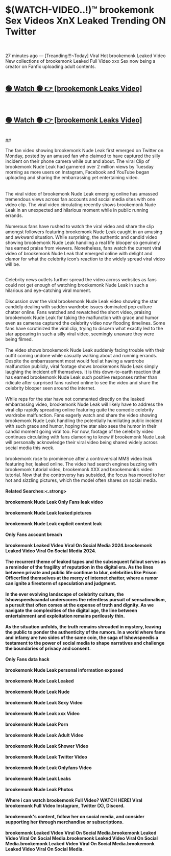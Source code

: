 

# $(WATCH-VIDEO..!)™ brookemonk Sex Videos XnX Leaked Trending ON Twitter<br>
<br>

27 minutes ago — [Treanding!!!~Today] Viral Hot brookemonk Leaked Video New collections of brookemonk Leaked Full Video xxx Sex now being a creator on Fanfix uploading adult contents.
<br>
 <br>

##  <a href="https://clipsfans.site/?title=brookemonk&ref=git">🟢 Watch 🟢 👉 [brookemonk Leaks Video]</a><br>
  <br>

##  <a href="https://clipsfans.site/?title=brookemonk&ref=git">🟢 Watch 🟢 👉 [brookemonk Leaks Video]</a><br>
  <br>
  ##
  <br>

The fan video showing brookemonk Nude Leak first emerged on Twitter on Monday, posted by an amused fan who claimed to have captured the silly incident on their phone camera while out and about. The viral Clip of brookemonk Nude Leak had garnered over 2 million views by Tuesday morning as more users on Instagram, Facebook and YouTube began uploading and sharing the embarrassing yet entertaining video.
<br><br>
  <br>
The viral video of brookemonk Nude Leak emerging online has amassed tremendous views across fan accounts and social media sites with one video clip. The viral video circulating recently shows brookemonk Nude Leak in an unexpected and hilarious moment while in public running errands.
<br><br>
Numerous fans have rushed to watch the viral video and share the clip amongst followers featuring brookemonk Nude Leak caught in an amusing and awkward situation. While surprising, the authentic and candid video showing brookemonk Nude Leak handling a real life blooper so genuinely has earned praise from viewers. Nonetheless, fans watch the current viral video of brookemonk Nude Leak that emerged online with delight and clamor for what the celebrity icon’s reaction to the widely spread viral video will be.
<br><br>

Celebrity news outlets further spread the video across websites as fans could not get enough of watching brookemonk Nude Leak in such a hilarious and eye-catching viral moment.
<br><br>
Discussion over the viral brookemonk Nude Leak video showing the star candidly dealing with sudden wardrobe issues dominated pop culture chatter online. Fans watched and rewatched the short video, praising brookemonk Nude Leak for taking the malfunction with grace and humor even as cameras captured the celebrity video now flooding timelines. Some fans have scrutinized the viral clip, trying to discern what exactly led to the star appearing in such a silly viral video, seemingly unaware they were being filmed.
<br><br>
The video shows brookemonk Nude Leak suddenly facing trouble with their outfit coming undone while casually walking about and running errands. Despite the embarrassment most would feel at having a wardrobe malfunction publicly, viral footage shows brookemonk Nude Leak simply laughing the incident off themselves. It is this down-to-earth reaction that has earned brookemonk Nude Leak such positive responses rather than ridicule after surprised fans rushed online to see the video and share the celebrity blooper seen around the internet.
<br><br>
While reps for the star have not commented directly on the leaked embarrassing video, brookemonk Nude Leak will likely have to address the viral clip rapidly spreading online featuring quite the comedic celebrity wardrobe malfunction. Fans eagerly watch and share the video showing brookemonk Nude Leak handling the potentially humiliating public incident with such grace and humor, hoping the star also sees the humor in their candid moment going viral too. For now, footage of the celebrity video continues circulating with fans clamoring to know if brookemonk Nude Leak will personally acknowledge their viral video being shared widely across social media this week.
<br><br>
brookemonk rose to prominence after a controversial MMS video leak featuring her, leaked online. The video had search engines buzzing with brookemonk tutorial video, brookemonk XXX and brookemonk’s video tutorial. Now that the controversy has subsided, the focus has moved to her hot and sizzling pictures, which the model often shares on social media.
<br><br>
<strong>Related Searches:<.strong>
<br><br>
brookemonk Nude Leak Only Fans leak video
<br><br>
brookemonk Nude Leak leaked pictures
<br><br>
brookemonk Nude Leak explicit content leak
<br><br>
Only Fans account breach
<br><br>
brookemonk Leaked Video Viral On Social Media 2024.brookemonk Leaked Video Viral On Social Media 2024.
<br><br>
The recurrent theme of leaked tapes and the subsequent fallout serves as a reminder of the fragility of reputation in the digital era. As the lines between private and public life continue to blur, celebrities like Prison Officerfind themselves at the mercy of internet chatter, where a rumor can ignite a firestorm of speculation and judgment.
<br><br>
In the ever evolving landscape of celebrity culture, the Ishowspeedscandal underscores the relentless pursuit of sensationalism, a pursuit that often comes at the expense of truth and dignity. As we navigate the complexities of the digital age, the line between entertainment and exploitation remains perilously thin.
<br><br>
As the situation unfolds, the truth remains shrouded in mystery, leaving the public to ponder the authenticity of the rumors. In a world where fame and infamy are two sides of the same coin, the saga of Ishowspeedis a testament to the power of social media to shape narratives and challenge the boundaries of privacy and consent.
<br><br>
Only Fans data hack
<br><br>
brookemonk Nude Leak personal information exposed
<br><br>
brookemonk Nude Leak Leaked
<br><br>
brookemonk Nude Leak Nude
<br><br>
brookemonk Nude Leak Sexy Video
<br><br>
brookemonk Nude Leak xxx Video
<br><br>
brookemonk Nude Leak Porn
<br><br>
brookemonk Nude Leak Adult Video
<br><br>
brookemonk Nude Leak Shower Video
<br><br>
brookemonk Nude Leak Twitter Video
<br><br>
brookemonk Nude Leak Onlyfans Video
<br><br>
brookemonk Nude Leak Leaks
<br><br>
brookemonk Nude Leak Photos
<br><br>
Where i can watch brookemonk Full Video? WATCH HERE! Viral brookemonk Full Video Instagram, Twitter (X), Discord.
<br><br>
brookemonk's content, follow her on social media, and consider supporting her through merchandise or subscriptions.
<br><br>
brookemonk Leaked Video Viral On Social Media.brookemonk Leaked Video Viral On Social Media.brookemonk Leaked Video Viral On Social Media.brookemonk Leaked Video Viral On Social Media.brookemonk Leaked Video Viral On Social Media.
